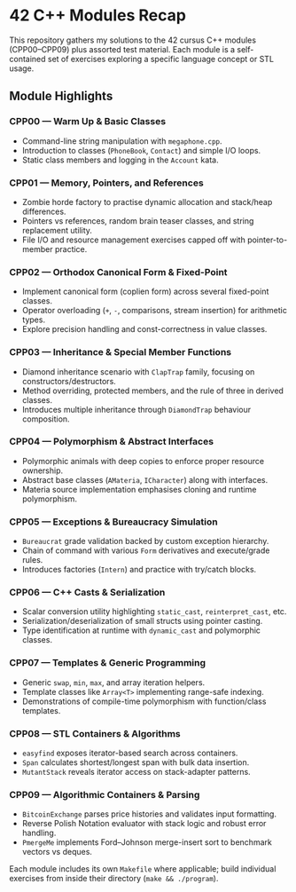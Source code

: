 # 42 C++ Modules Recap

This repository gathers my solutions to the 42 cursus C++ modules (CPP00–CPP09) plus assorted test material. Each module is a self-contained set of exercises exploring a specific language concept or STL usage.

## Module Highlights

### CPP00 — Warm Up & Basic Classes
- Command-line string manipulation with `megaphone.cpp`.
- Introduction to classes (`PhoneBook`, `Contact`) and simple I/O loops.
- Static class members and logging in the `Account` kata.

### CPP01 — Memory, Pointers, and References
- Zombie horde factory to practise dynamic allocation and stack/heap differences.
- Pointers vs references, random brain teaser classes, and string replacement utility.
- File I/O and resource management exercises capped off with pointer-to-member practice.

### CPP02 — Orthodox Canonical Form & Fixed-Point
- Implement canonical form (coplien form) across several fixed-point classes.
- Operator overloading (`+`, `-`, comparisons, stream insertion) for arithmetic types.
- Explore precision handling and const-correctness in value classes.

### CPP03 — Inheritance & Special Member Functions
- Diamond inheritance scenario with `ClapTrap` family, focusing on constructors/destructors.
- Method overriding, protected members, and the rule of three in derived classes.
- Introduces multiple inheritance through `DiamondTrap` behaviour composition.

### CPP04 — Polymorphism & Abstract Interfaces
- Polymorphic animals with deep copies to enforce proper resource ownership.
- Abstract base classes (`AMateria`, `ICharacter`) along with interfaces.
- Materia source implementation emphasises cloning and runtime polymorphism.

### CPP05 — Exceptions & Bureaucracy Simulation
- `Bureaucrat` grade validation backed by custom exception hierarchy.
- Chain of command with various `Form` derivatives and execute/grade rules.
- Introduces factories (`Intern`) and practice with try/catch blocks.

### CPP06 — C++ Casts & Serialization
- Scalar conversion utility highlighting `static_cast`, `reinterpret_cast`, etc.
- Serialization/deserialization of small structs using pointer casting.
- Type identification at runtime with `dynamic_cast` and polymorphic classes.

### CPP07 — Templates & Generic Programming
- Generic `swap`, `min`, `max`, and array iteration helpers.
- Template classes like `Array<T>` implementing range-safe indexing.
- Demonstrations of compile-time polymorphism with function/class templates.

### CPP08 — STL Containers & Algorithms
- `easyfind` exposes iterator-based search across containers.
- `Span` calculates shortest/longest span with bulk data insertion.
- `MutantStack` reveals iterator access on stack-adapter patterns.

### CPP09 — Algorithmic Containers & Parsing
- `BitcoinExchange` parses price histories and validates input formatting.
- Reverse Polish Notation evaluator with stack logic and robust error handling.
- `PmergeMe` implements Ford–Johnson merge-insert sort to benchmark vectors vs deques.


Each module includes its own `Makefile` where applicable; build individual exercises from inside their directory (`make && ./program`).

